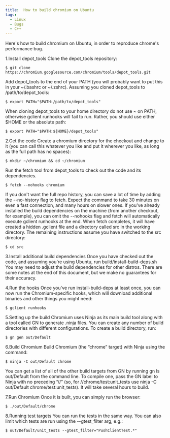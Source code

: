 ```yaml
---
title:  How to build chromium on Ubuntu
tags:
  - Linux
  - Bugs
  - C++
---
```


Here's how to build chromium on Ubuntu, in order to reproduce chrome's performance bug.

<!--more-->

1.Install depot_tools
Clone the depot_tools repository:
```
$ git clone https://chromium.googlesource.com/chromium/tools/depot_tools.git
```
Add depot_tools to the end of your PATH (you will probably want to put this in your ~/.bashrc or ~/.zshrc). Assuming you cloned depot_tools to /path/to/depot_tools:
```
$ export PATH="$PATH:/path/to/depot_tools"
```
When cloning depot_tools to your home directory do not use ~ on PATH, otherwise gclient runhooks will fail to run. Rather, you should use either $HOME or the absolute path:
```
$ export PATH="$PATH:${HOME}/depot_tools"
```

2.Get the code
Create a chromium directory for the checkout and change to it (you can call this whatever you like and put it wherever you like, as long as the full path has no spaces):
```
$ mkdir ~/chromium && cd ~/chromium
```
Run the fetch tool from depot_tools to check out the code and its dependencies.
```
$ fetch --nohooks chromium
```
If you don't want the full repo history, you can save a lot of time by adding the --no-history flag to fetch.
Expect the command to take 30 minutes on even a fast connection, and many hours on slower ones.
If you've already installed the build dependencies on the machine (from another checkout, for example), you can omit the --nohooks flag and fetch will automatically execute gclient runhooks at the end.
When fetch completes, it will have created a hidden .gclient file and a directory called src in the working directory. The remaining instructions assume you have switched to the src directory:
```
$ cd src
```

3.Install additional build dependencies
Once you have checked out the code, and assuming you're using Ubuntu, run build/install-build-deps.sh
You may need to adjust the build dependencies for other distros. There are some notes at the end of this document, but we make no guarantees for their accuracy.

4.Run the hooks
Once you've run install-build-deps at least once, you can now run the Chromium-specific hooks, which will download additional binaries and other things you might need:
```
$ gclient runhooks
```

5.Setting up the build
Chromium uses Ninja as its main build tool along with a tool called GN to generate .ninja files. You can create any number of build directories with different configurations. To create a build directory, run:
```
$ gn gen out/Default
```

6.Build Chromium
Build Chromium (the “chrome” target) with Ninja using the command:
```
$ ninja -C out/Default chrome
```
You can get a list of all of the other build targets from GN by running gn ls out/Default from the command line. To compile one, pass the GN label to Ninja with no preceding “//” (so, for //chrome/test:unit_tests use ninja -C out/Default chrome/test:unit_tests).
 It will take several hours to build.

7.Run Chromium
Once it is built, you can simply run the browser:
```
$ ./out/Default/chrome
```
8.Running test targets
You can run the tests in the same way. You can also limit which tests are run using the --gtest_filter arg, e.g.:
```
$ out/Default/unit_tests --gtest_filter="PushClientTest.*"
```
